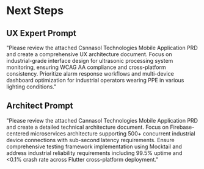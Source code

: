 # Next Steps

## UX Expert Prompt

"Please review the attached Csnnasol Technologies Mobile Application PRD and create a comprehensive UX architecture document. Focus on industrial-grade interface design for ultrasonic processing system monitoring, ensuring WCAG AA compliance and cross-platform consistency. Prioritize alarm response workflows and multi-device dashboard optimization for industrial operators wearing PPE in various lighting conditions."

## Architect Prompt

"Please review the attached Cannasol Technologies Mobile Application PRD and create a detailed technical architecture document. Focus on Firebase-centered microservices architecture supporting 500+ concurrent industrial device connections with sub-second latency requirements. Ensure comprehensive testing framework implementation using Mocktail and address industrial reliability requirements including 99.5% uptime and <0.1% crash rate across Flutter cross-platform deployment."
